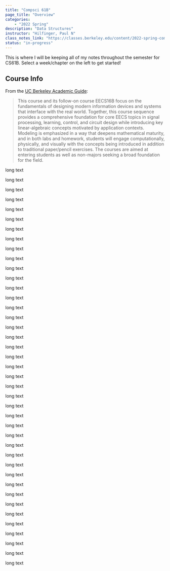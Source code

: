 ```yaml
---
title: "Compsci 61B"
page_title: "Overview"
categories:
    - "2022 Spring"
description: "Data Structures"
instructor: "Hilfinger, Paul N"
class_notes_link: "https://classes.berkeley.edu/content/2022-spring-compsci-61b-001-lec-001"
status: "in-progress"
---
```


This is where I will be keeping all of my notes throughout the semester for CS61B. Select a week/chapter on the left to get started!

## Course Info

From the [UC Berkeley Academic Guide](https://classes.berkeley.edu/content/2022-spring-eecs-16a-001-lec-001):
> This course and its follow-on course EECS16B focus on the fundamentals of designing modern information devices and systems that interface with the real world. Together, this course sequence provides a comprehensive foundation for core EECS topics in signal processing, learning, control, and circuit design while introducing key linear-algebraic concepts motivated by application contexts. Modeling is emphasized in a way that deepens mathematical maturity, and in both labs and homework, students will engage computationally, physically, and visually with the concepts being introduced in addition to traditional paper/pencil exercises. The courses are aimed at entering students as well as non-majors seeking a broad foundation for the field.

long text

long text

long text

long text

long text

long text

long text

long text

long text

long text

long text

long text

long text

long text

long text

long text

long text

long text

long text

long text

long text

long text

long text

long text

long text

long text

long text

long text

long text

long text

long text

long text

long text

long text

long text

long text

long text

long text

long text

long text

long text